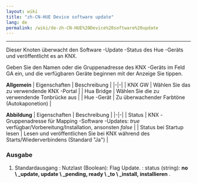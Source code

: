 ```yaml
---
layout: wiki
title: "zh-CN-HUE Device software update"
lang: de
permalink: /wiki/de-zh-CN-HUE%20Device%20software%20update
---
```

---

<p> Dieser Knoten überwacht den Software -Update -Status des Hue -Geräts und veröffentlicht es an KNX.</p>

Geben Sie den Namen oder die Gruppenadresse des KNX -Geräts im Feld GA ein, und die verfügbaren Geräte beginnen mit der Anzeige
Sie tippen.

**Allgemein**
| Eigenschaften | Beschreibung |
|-|-|
| KNX GW | Wählen Sie das zu verwendende KNX -Portal |
| Hua Bridge | Wählen Sie die zu verwendende Tonbrücke aus |
| Hue -Gerät | Zu überwachender Farbtöne (Autokaponetion) |

**Abbildung**
| Eigenschaften | Beschreibung |
|-|-|
| Status | KNX -Gruppenadresse für Mapping -Software -Updates: _true_ verfügbar/Vorbereitung/Installation, ansonsten _false_ |
| Status bei Startup lesen | Lesen und veröffentlichen Sie bei KNX während des Starts/Wiederverbindens (Standard "Ja") |

### Ausgabe

1. Standardausgang
: Nutzlast (Boolean): Flag Update.
: status (string): **no \ _update, update \ _pending, ready \ _to \ _install, installieren** .
